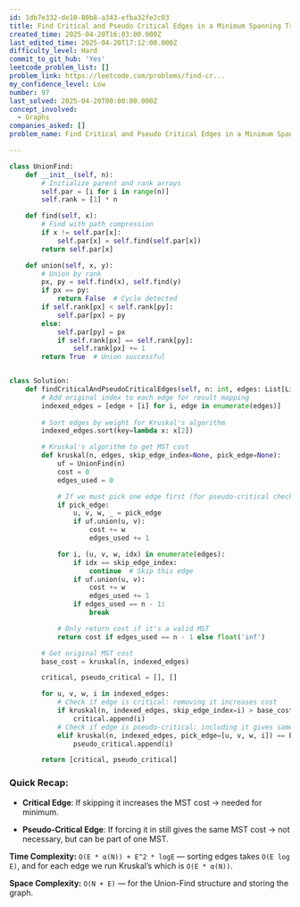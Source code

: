 ```yaml
---
id: 1db7e332-de10-80b8-a343-efba32fe2c03
title: Find Critical and Pseudo Critical Edges in a Minimum Spanning Tree
created_time: 2025-04-20T16:03:00.000Z
last_edited_time: 2025-04-20T17:12:00.000Z
difficulty_level: Hard
commit_to_git_hub: 'Yes'
leetcode_problem_list: []
problem_link: https://leetcode.com/problems/find-cr...
my_confidence_level: Low
number: 97
last_solved: 2025-04-20T00:00:00.000Z
concept_involved:
  - Graphs
companies_asked: []
problem_name: Find Critical and Pseudo Critical Edges in a Minimum Spanning Tree

---
```


```python
class UnionFind:
    def __init__(self, n):
        # Initialize parent and rank arrays
        self.par = [i for i in range(n)]
        self.rank = [1] * n

    def find(self, x):
        # Find with path compression
        if x != self.par[x]:
            self.par[x] = self.find(self.par[x])
        return self.par[x]

    def union(self, x, y):
        # Union by rank
        px, py = self.find(x), self.find(y)
        if px == py:
            return False  # Cycle detected
        if self.rank[px] < self.rank[py]:
            self.par[px] = py
        else:
            self.par[py] = px
            if self.rank[px] == self.rank[py]:
                self.rank[px] += 1
        return True  # Union successful


class Solution:
    def findCriticalAndPseudoCriticalEdges(self, n: int, edges: List[List[int]]) -> List[List[int]]:
        # Add original index to each edge for result mapping
        indexed_edges = [edge + [i] for i, edge in enumerate(edges)]
        
        # Sort edges by weight for Kruskal's algorithm
        indexed_edges.sort(key=lambda x: x[2])

        # Kruskal's algorithm to get MST cost
        def kruskal(n, edges, skip_edge_index=None, pick_edge=None):
            uf = UnionFind(n)
            cost = 0
            edges_used = 0

            # If we must pick one edge first (for pseudo-critical check)
            if pick_edge:
                u, v, w, _ = pick_edge
                if uf.union(u, v):
                    cost += w
                    edges_used += 1

            for i, (u, v, w, idx) in enumerate(edges):
                if idx == skip_edge_index:
                    continue  # Skip this edge
                if uf.union(u, v):
                    cost += w
                    edges_used += 1
                if edges_used == n - 1:
                    break

            # Only return cost if it's a valid MST
            return cost if edges_used == n - 1 else float('inf')

        # Get original MST cost
        base_cost = kruskal(n, indexed_edges)

        critical, pseudo_critical = [], []

        for u, v, w, i in indexed_edges:
            # Check if edge is critical: removing it increases cost
            if kruskal(n, indexed_edges, skip_edge_index=i) > base_cost:
                critical.append(i)
            # Check if edge is pseudo-critical: including it gives same cost
            elif kruskal(n, indexed_edges, pick_edge=[u, v, w, i]) == base_cost:
                pseudo_critical.append(i)

        return [critical, pseudo_critical]

```

### Quick Recap:

*   **Critical Edge**: If skipping it increases the MST cost → needed for minimum.

*   **Pseudo-Critical Edge**: If forcing it in still gives the same MST cost → not necessary, but can be part of one MST.

**Time Complexity:** `O(E * α(N)) + E^2 * logE` — sorting edges takes `O(E log E)`, and for each edge we run Kruskal’s which is `O(E * α(N))`.

**Space Complexity:** `O(N + E)` — for the Union-Find structure and storing the graph.
